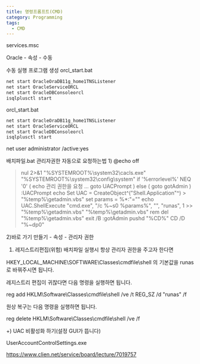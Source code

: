```yaml
---
title: 명령프롬프트(CMD)
category: Programming
tags:
  - CMD
---
```



services.msc

Oracle - 속성 - 수동


수동 실행 프로그램 생성
orcl_start.bat
~~~orcl_start.bat
net start OracleOraDB11g_home1TNSListener
net start OracleServiceORCL
net start OracleDBConsoleorcl
isqlplusctl start
~~~

orcl_start.bat
~~~orcl_start.bat
net start OracleOraDB11g_home1TNSListener
net start OracleServiceORCL
net start OracleDBConsoleorcl
isqlplusctl start
~~~

net user administrator /active:yes

배치파일.bat 관리자권한 자동으로 요청하는법
1)
@echo off
>nul 2>&1 "%SYSTEMROOT%\system32\cacls.exe" "%SYSTEMROOT%\system32\config\system"
if '%errorlevel%' NEQ '0' (
    echo 관리 권한을 요청 ...
    goto UACPrompt
) else ( goto gotAdmin )
:UACPrompt
    echo Set UAC = CreateObject^("Shell.Application"^) > "%temp%\getadmin.vbs"
    set params = %*:"=""
    echo UAC.ShellExecute "cmd.exe", "/c %~s0 %params%", "", "runas", 1 >> "%temp%\getadmin.vbs"
    "%temp%\getadmin.vbs"
    rem del "%temp%\getadmin.vbs"
    exit /B
:gotAdmin
pushd "%CD%"
    CD /D "%~dp0"

2)바로 가기 만들기 - 속성 - 관리자 권한


1) 레지스트리편집(위험)
배치파일 실행시 항상 관리자 권한을 주고자 한다면 

HKEY_LOCAL_MACHINE\SOFTWARE\Classes\cmdfile\shell 의 기본값을 runas로 바꿔주시면 됩니다.

 

 

 

레지스트리 편집이 귀찮다면 다음 명령을 실행하면 됩니다.

reg add HKLM\Software\Classes\cmdfile\shell /ve /t REG_SZ /d "runas" /f

 

원상 복구는 다음 명령을 실행하면 됩니다.

reg delete HKLM\Software\Classes\cmdfile\shell /ve /f

 

 

+) UAC 비활성화 하기(설정 GUI가 뜹니다)

UserAccountControlSettings.exe


https://www.clien.net/service/board/lecture/7019757